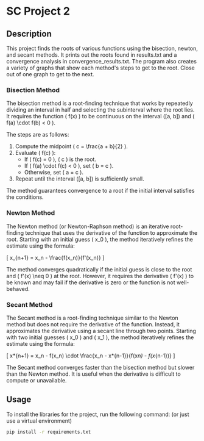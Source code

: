 # SC Project 2

## Description

This project finds the roots of various functions using the bisection, newton, and secant methods. It prints
out the roots found in results.txt and a convergence analysis in convergence_results.txt. The program also
creates a variety of graphs that show each method's steps to get to the root. Close out of one graph to get
to the next.

### Bisection Method

The bisection method is a root-finding technique that works by repeatedly dividing an interval in half and selecting the subinterval where the root lies. It requires the function \( f(x) \) to be continuous on the interval \([a, b]\) and \( f(a) \cdot f(b) < 0 \).

The steps are as follows:

1. Compute the midpoint \( c = \frac{a + b}{2} \).
2. Evaluate \( f(c) \):
   - If \( f(c) = 0 \), \( c \) is the root.
   - If \( f(a) \cdot f(c) < 0 \), set \( b = c \).
   - Otherwise, set \( a = c \).
3. Repeat until the interval \([a, b]\) is sufficiently small.

The method guarantees convergence to a root if the initial interval satisfies the conditions.

### Newton Method

The Newton method (or Newton-Raphson method) is an iterative root-finding technique that uses the derivative of the function to approximate the root. Starting with an initial guess \( x_0 \), the method iteratively refines the estimate using the formula:

\[
x\_{n+1} = x_n - \frac{f(x_n)}{f'(x_n)}
\]

The method converges quadratically if the initial guess is close to the root and \( f'(x) \neq 0 \) at the root. However, it requires the derivative \( f'(x) \) to be known and may fail if the derivative is zero or the function is not well-behaved.

### Secant Method

The Secant method is a root-finding technique similar to the Newton method but does not require the derivative of the function. Instead, it approximates the derivative using a secant line through two points. Starting with two initial guesses \( x_0 \) and \( x_1 \), the method iteratively refines the estimate using the formula:

\[
x*{n+1} = x_n - f(x_n) \cdot \frac{x_n - x*{n-1}}{f(x*n) - f(x*{n-1})}
\]

The Secant method converges faster than the bisection method but slower than the Newton method. It is useful when the derivative is difficult to compute or unavailable.

## Usage

To install the libraries for the project, run the following command:
(or just use a virtual environment)

```sh
pip install -r requirements.txt
```

